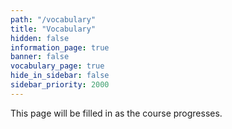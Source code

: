 ```yaml
---
path: "/vocabulary"
title: "Vocabulary"
hidden: false
information_page: true
banner: false
vocabulary_page: true
hide_in_sidebar: false
sidebar_priority: 2000
---
```


This page will be filled in as the course progresses.

<vocabulary />
